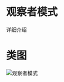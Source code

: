 # 观察者模式
详细介绍
# 类图
![观察者模式](https://github.com/elvinzeng/java-design-pattern-samples/raw/master/observer/diagrams/observer.png "observer")

